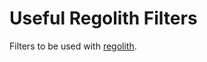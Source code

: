 # Useful Regolith Filters
Filters to be used with [regolith](https://bedrock-oss.github.io/regolith/).
